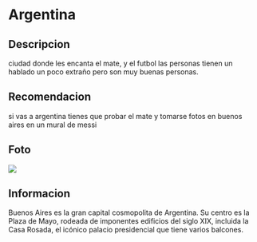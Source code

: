 # Argentina

## Descripcion 

ciudad donde les encanta el mate, y el futbol las personas tienen un hablado
un poco extraño pero son muy buenas personas.

## Recomendacion

si vas a argentina tienes que probar el mate y tomarse fotos en buenos aires en un mural de messi

## Foto
![](https://www.viajescomfama.com/portals/1139/Images/argentina/buenos-aires-i-01.jpg?ver=2021-06-18)

## Informacion 

Buenos Aires es la gran capital cosmopolita de Argentina. Su centro es la Plaza de Mayo, rodeada de imponentes edificios del siglo XIX, incluida la Casa Rosada, el icónico palacio presidencial que tiene varios balcones.